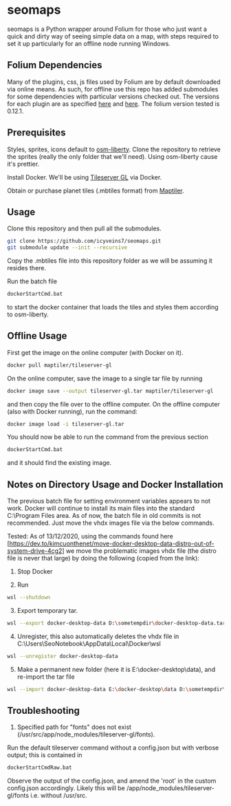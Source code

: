 # seomaps

seomaps is a Python wrapper around Folium for those who just want a quick and dirty way of seeing simple data on a map, with steps required to set it up particularly for an offline node running Windows.

## Folium Dependencies

Many of the plugins, css, js files used by Folium are by default downloaded via online means. As such, for offline use this repo has added submodules for some dependencies with particular versions checked out. The versions for each plugin are as specified [here](https://python-visualization.github.io/folium/plugins.html) and [here](https://python-visualization.github.io/folium/modules.html). The folium version tested is 0.12.1.

## Prerequisites

Styles, sprites, icons default to [osm-liberty](https://github.com/maputnik/osm-liberty). Clone the repository to retrieve the sprites (really the only folder that we'll need).
Using osm-liberty cause it's prettier.

Install Docker. We'll be using [Tileserver GL](https://tileserver.readthedocs.io/en/latest/installation.html) via Docker.

Obtain or purchase planet tiles (.mbtiles format) from [Maptiler](https://data.maptiler.com/downloads/tileset/osm/).

## Usage

Clone this repository and then pull all the submodules.

```bash
git clone https://github.com/icyveins7/seomaps.git
git submodule update --init --recursive
```

Copy the .mbtiles file into this repository folder as we will be assuming it resides there.

Run the batch file 

```bash
dockerStartCmd.bat
```

to start the docker container that loads the tiles and styles them according to osm-liberty.

## Offline Usage

First get the image on the online computer (with Docker on it).

```bash
docker pull maptiler/tileserver-gl
```

On the online computer, save the image to a single tar file by running

```bash
docker image save --output tileserver-gl.tar maptiler/tileserver-gl
```

and then copy the file over to the offline computer.
On the offline computer (also with Docker running), run the command:

```bash
docker image load -i tileserver-gl.tar
```

You should now be able to run the command from the previous section

```bash
dockerStartCmd.bat
```

and it should find the existing image.

## Notes on Directory Usage and Docker Installation

The previous batch file for setting environment variables appears to not work. Docker will continue to install its main files into the standard C:\Program Files area.
As of now, the batch file in old commits is not recommended. Just move the vhdx images file via the below commands.

Tested: As of 13/12/2020, using the commands found here [https://dev.to/kimcuonthenet/move-docker-desktop-data-distro-out-of-system-drive-4cg2] we move the problematic images
vhdx file (the distro file is never that large) by doing the following (copied from the link):

1) Stop Docker

2) Run
```bash
wsl --shutdown
```

3) Export temporary tar.
```bash
wsl --export docker-desktop-data D:\sometempdir\docker-desktop-data.tar
```

4) Unregister, this also automatically deletes the vhdx file in C:\Users\SeoNotebook\AppData\Local\Docker\wsl
```bash
wsl --unregister docker-desktop-data
```

5) Make a permanent new folder (here it is E:\docker-desktop\data), and re-import the tar file
```bash
wsl --import docker-desktop-data E:\docker-desktop\data D:\sometempdir\docker-desktop-data.tar --version 2
```

## Troubleshooting

1) Specified path for "fonts" does not exist (/usr/src/app/node_modules/tileserver-gl/fonts).

Run the default tileserver command without a config.json but with verbose output; this is contained in 

```bash
dockerStartCmdRaw.bat
```

Observe the output of the config.json, and amend the 'root' in the custom config.json accordingly. Likely this will be /app/node_modules/tileserver-gl/fonts i.e. without /usr/src.


